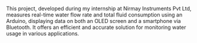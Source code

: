 This project, developed during my internship at Nirmay Instruments Pvt Ltd, measures real-time water flow rate and total fluid consumption using an Arduino, displaying data on both an OLED screen and a smartphone via Bluetooth. It offers an efficient and accurate solution for monitoring water usage in various applications.
